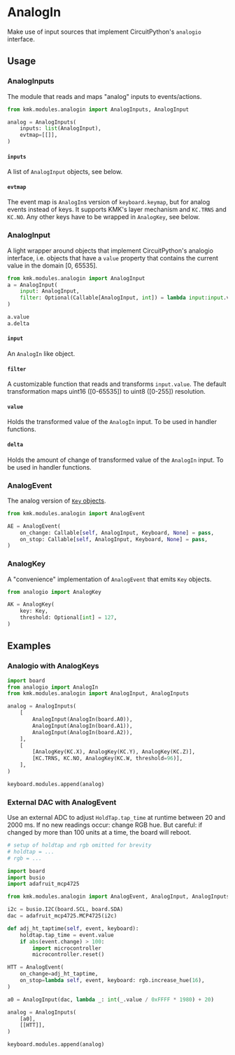 # AnalogIn

Make use of input sources that implement CircuitPython's `analogio` interface.

## Usage

### AnalogInputs 

The module that reads and maps "analog" inputs to events/actions.

```python
from kmk.modules.analogin import AnalogInputs, AnalogInput

analog = AnalogInputs(
    inputs: list(AnalogInput),
    evtmap=[[]],
)
```

#### `inputs`

A list of `AnalogInput` objects, see below.

#### `evtmap`

The event map is `AnalogIn`s version of `keyboard.keymap`, but for analog events
instead of keys.
It supports KMK's layer mechanism and `KC.TRNS` and `KC.NO`.
Any other keys have to be wrapped in `AnalogKey`, see below.

### AnalogInput

A light wrapper around objects that implement CircuitPython's analogio
interface, i.e. objects that have a `value` property that contains the current
value in the domain [0, 65535].

```python
from kmk.modules.analogin import AnalogInput
a = AnalogInput(
    input: AnalogInput,
    filter: Optional(Callable[AnalogInput, int]) = lambda input:input.value>>8,
)

a.value
a.delta

```

#### `input`

An `AnalogIn` like object.

#### `filter`

A customizable function that reads and transforms `input.value`.
The default transformation maps uint16 ([0-65535]) to uint8 ([0-255]) resolution.

#### `value`

Holds the transformed value of the `AnalogIn` input.
To be used in handler functions.

#### `delta`

Holds the amount of change of transformed value of the `AnalogIn` input.
To be used in handler functions.


### AnalogEvent

The analog version of [`Key` objects](keys.md).

```python
from kmk.modules.analogin import AnalogEvent

AE = AnalogEvent(
    on_change: Callable[self, AnalogInput, Keyboard, None] = pass,
    on_stop: Callable[self, AnalogInput, Keyboard, None] = pass,
)
```

### AnalogKey

A "convenience" implementation of `AnalogEvent` that emits `Key` objects.

```python
from analogio import AnalogKey

AK = AnalogKey(
    key: Key,
    threshold: Optional[int] = 127,
)
```

## Examples

### Analogio with AnalogKeys

```python
import board
from analogio import AnalogIn
from kmk.modules.analogin import AnalogInput, AnalogInputs

analog = AnalogInputs(
    [
        AnalogInput(AnalogIn(board.A0)),
        AnalogInput(AnalogIn(board.A1)),
        AnalogInput(AnalogIn(board.A2)),
    ],
    [
        [AnalogKey(KC.X), AnalogKey(KC.Y), AnalogKey(KC.Z)],
        [KC.TRNS, KC.NO, AnalogKey(KC.W, threshold=96)],
    ],
)

keyboard.modules.append(analog)
```

### External DAC with AnalogEvent

Use an external ADC to adjust `HoldTap.tap_time` at runtime between 20 and 2000 ms.
If no new readings occur: change RGB hue.
But careful: if changed by more than 100 units at a time, the board will reboot.

```python
# setup of holdtap and rgb omitted for brevity
# holdtap = ...
# rgb = ...

import board
import busio
import adafruit_mcp4725

from kmk.modules.analogin import AnalogEvent, AnalogInput, AnalogInputs

i2c = busio.I2C(board.SCL, board.SDA)
dac = adafruit_mcp4725.MCP4725(i2c)

def adj_ht_taptime(self, event, keyboard):
    holdtap.tap_time = event.value
    if abs(event.change) > 100:
        import microcontroller
        microcontroller.reset()

HTT = AnalogEvent(
    on_change=adj_ht_taptime,
    on_stop=lambda self, event, keyboard: rgb.increase_hue(16),
)

a0 = AnalogInput(dac, lambda _: int(_.value / 0xFFFF * 1980) + 20)

analog = AnalogInputs(
    [a0],
    [[HTT]],
)

keyboard.modules.append(analog)
```
